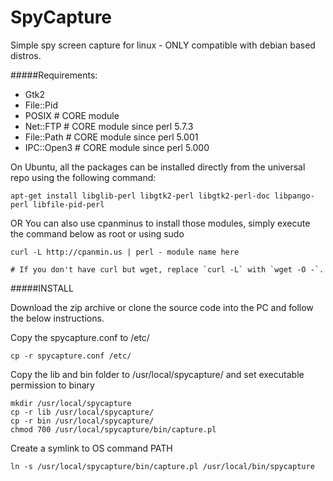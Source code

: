 SpyCapture
==========

Simple spy screen capture for linux - ONLY compatible with debian based distros. 


#####Requirements:

* Gtk2
* File::Pid
* POSIX           # CORE module
* Net::FTP        # CORE module since perl 5.7.3
* File::Path      # CORE module since perl 5.001
* IPC::Open3      # CORE module since perl 5.000

On Ubuntu, all the packages can be installed directly from the universal repo using the following command:

```
apt-get install libglib-perl libgtk2-perl libgtk2-perl-doc libpango-perl libfile-pid-perl 
```
OR You can also use  cpanminus to install those modules, simply execute the command below as root or using sudo

```
curl -L http://cpanmin.us | perl - module name here

# If you don't have curl but wget, replace `curl -L` with `wget -O -`.
```

#####INSTALL

Download the zip archive or clone the source code into the PC and follow the below instructions.

Copy the spycapture.conf to /etc/
```
cp -r spycapture.conf /etc/
```
Copy the lib and bin folder to /usr/local/spycapture/ and set executable permission to binary
```
mkdir /usr/local/spycapture
cp -r lib /usr/local/spycapture/
cp -r bin /usr/local/spycapture/
chmod 700 /usr/local/spycapture/bin/capture.pl
```
Create a symlink to OS command PATH
```
ln -s /usr/local/spycapture/bin/capture.pl /usr/local/bin/spycapture
```


